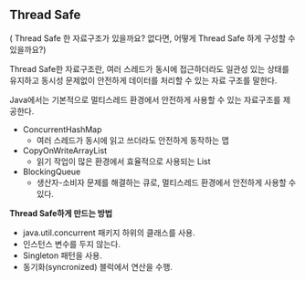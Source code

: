 ## Thread Safe 
( Thread Safe 한 자료구조가 있을까요? 없다면, 어떻게 Thread Safe 하게 구성할 수 있을까요?)

Thread Safe한 자료구조란, 여러 스레드가 동시에 접근하더라도 일관성 있는 상태를 유지하고 동시성 문제없이 안전하게 데이터를 처리할 수 있는 자료 구조를 말한다. 


Java에서는 기본적으로 멀티스레드 환경에서 안전하게 사용할 수 있는 자료구조를 제공한다. </br>
- ConcurrentHashMap 
  - 여러 스레드가 동시에 읽고 쓰더라도 안전하게 동작하는 맵
- CopyOnWriteArrayList
  - 읽기 작업이 많은 환경에서 효율적으로 사용되는 List
- BlockingQueue
  - 생산자-소비자 문제를 해결하는 큐로, 멀티스레드 환경에서 안전하게 사용할 수 있다.
    </br>
  

**Thread Safe하게 만드는 방법** </br> 
- java.util.concurrent 패키지 하위의 클래스를 사용.
- 인스턴스 변수를 두지 않는다.
- Singleton 패턴을 사용.
- 동기화(syncronized) 블럭에서 연산을 수행.
